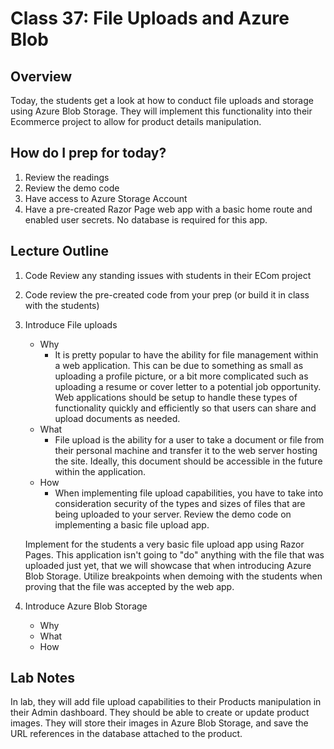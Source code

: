 # Class 37: File Uploads and Azure Blob

## Overview
Today, the students get a look at how to conduct file uploads and storage using Azure Blob Storage. They will implement this functionality into their Ecommerce project to allow for product details manipulation.

## How do I prep for today?
1. Review the readings
1. Review the demo code
1. Have access to Azure Storage Account
1. Have a pre-created Razor Page web app with a basic home route and enabled user secrets. No database is required for this app. 

## Lecture Outline
1. Code Review any standing issues with students in their ECom project
1. Code review the pre-created code from your prep (or build it in class with the students)
1. Introduce File uploads
   - Why
     - It is pretty popular to have the ability for file management within a web application. This can be due to something as small as uploading a profile picture, or a bit more complicated such as uploading a resume or cover letter to a potential job opportunity. Web applications should be setup to handle these types of functionality quickly and efficiently so that users can share and upload documents as needed.
   - What
     - File upload is the ability for a user to take a document or file from their personal machine and transfer it to the web server hosting the site. Ideally, this document should be accessible in the future within the application. 
   - How
     - When implementing file upload capabilities, you have to take into consideration security of the types and sizes of files that are being uploaded to your server. Review the demo code on implementing a basic file upload app. 

    Implement for the students a very basic file upload app using Razor Pages. This application isn't going to "do" anything with the file that was uploaded just yet, that we will showcase that when introducing Azure Blob Storage. Utilize breakpoints when demoing with the students when proving that the file was accepted by the web app. 

1. Introduce Azure Blob Storage
   - Why
   - What 
   - How

## Lab Notes
In lab, they will add file upload capabilities to their Products manipulation in their Admin dashboard. They should be able to create or update product images. They will store their images in Azure Blob Storage, and save the URL references in the database attached to the product. 